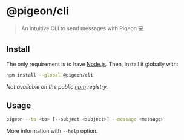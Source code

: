 # @pigeon/cli

> An intuitive CLI to send messages with Pigeon 💻

## Install

The only requirement is to have [Node.js](https://nodejs.org). Then, install it globally with:

```sh
npm install --global @pigeon/cli
```

_Not available on the public [npm](https://www.npmjs.com) registry._

## Usage

```sh
pigeon --to <to> [--subject <subject>] --message <message>
```

More information with `--help` option.
